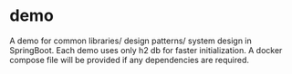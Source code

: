 # demo
A demo for common libraries/ design patterns/ system design in SpringBoot.
Each demo uses only h2 db for faster initialization. A docker compose file will be provided if any dependencies are required.
